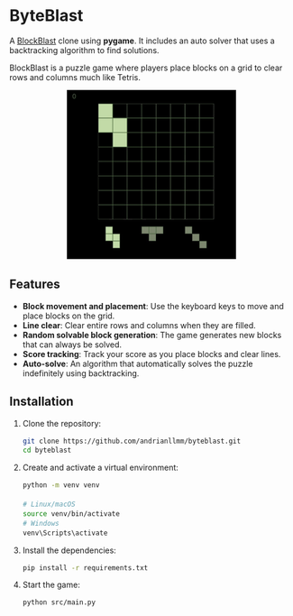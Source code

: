 # ByteBlast

A [BlockBlast](https://play.google.com/store/apps/details?id=com.block.juggle&pcampaignid=web_share) clone using **pygame**. It includes an auto solver that uses a backtracking algorithm to find solutions.

BlockBlast is a puzzle game where players place blocks on a grid to clear rows and columns much like Tetris.

<p align="center">
    <img src="demo/screenrecord.gif" alt="Demo" width="300"></img>
</p>

## Features

- **Block movement and placement**: Use the keyboard keys to move and place blocks on the grid.
- **Line clear**: Clear entire rows and columns when they are filled.
- **Random solvable block generation**: The game generates new blocks that can always be solved.
- **Score tracking**: Track your score as you place blocks and clear lines.
- **Auto-solve**: An algorithm that automatically solves the puzzle indefinitely using backtracking.

## Installation

1. Clone the repository:
    ```bash
    git clone https://github.com/andrianllmm/byteblast.git
    cd byteblast
    ```

2. Create and activate a virtual environment:
    ```bash
    python -m venv venv

    # Linux/macOS
    source venv/bin/activate
    # Windows
    venv\Scripts\activate
    ```

3. Install the dependencies:
    ```bash
    pip install -r requirements.txt
    ```

4. Start the game:
    ```bash
    python src/main.py
    ```
